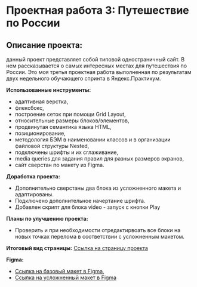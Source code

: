 # Прoектная работа 3: Путешествие по России

## Описание проекта:
данный проект представляет собой типовой одностраничный сайт. В нем рассказывается о самых интересных местах для путешествия по России. Это моя третья проектная работа выполненная по результатам двух недельного обучающего спринта в Яндекс.Практикум.

**Использованные инструменты:**
* адаптивная верстка,
* флексбокс,
* построение сеток при помощи Grid Layout,
* относительные размеры блоков/элементов,
* продвинутая семантика языка HTML,
* позиционирование,
* методология БЭМ в наименовании классов и в организации файловой структуры Nested,
* подключены шрифты и их сглаживание,
* media queries для задания правил для разных размеров экранов,
* сайт сверстан по макету из Figma.

**Доработка проекта:**
* Дополнительно сверстаны два блока из усложненного макета и адаптированы.
* Подключено дополнительное начертание шрифта.
* Добавлен скрипт для блока video - запуск с кнопки Play

**Планы по улучшению проекта:**
* Проверить и при необходимости отредактирвоать все блоки на новых точках перелома в соответствии с усложненным макетом.


**Итоговый вид страницы:**
[Ссылка на страницу проекта](https://aleksandra-shevchenko.github.io/russian-travel/index.html)


**Figma:**
* [Ссылка на базовый макет в Figma](https://www.figma.com/file/OyRWEjU6wBwRe1hapzQoLx/Sprint-3%3A-Russia-%2F-desktop-%2B-mobile?node-id=28503%3A0),
* [Ссылка на усложненный макет в Figma](https://www.figma.com/file/Hm6H3wKMoGwrB0P83XlV9a/veles?node-id=1%3A5)
